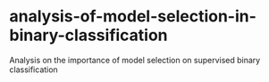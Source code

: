 # analysis-of-model-selection-in-binary-classification
Analysis on the importance of model selection on supervised binary classification
